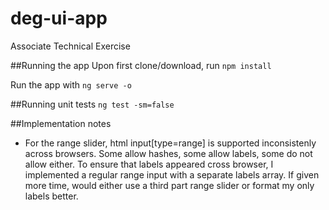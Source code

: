 # deg-ui-app
Associate Technical Exercise

##Running the app
Upon first clone/download, run `npm install`

Run the app with `ng serve -o`

##Running unit tests
`ng test -sm=false`

##Implementation notes
- For the range slider, html input[type=range] is supported inconsistenly across browsers. Some allow hashes, some allow labels, some do not allow either. To ensure that labels appeared cross browser, I implemented a regular range input with a separate labels array. If given more time, would either use a third part range slider or format my only labels better. 